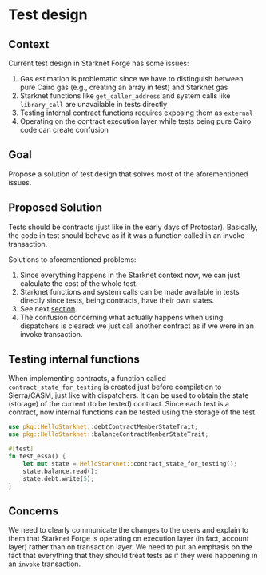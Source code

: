 # Test design

## Context

Current test design in Starknet Forge has some issues:
1. Gas estimation is problematic since we have to distinguish between pure Cairo gas
(e.g., creating an array in test) and Starknet gas
2. Starknet functions like `get_caller_address` and system calls like `library_call` are unavailable in tests directly 
3. Testing internal contract functions requires exposing them as `external`
4. Operating on the contract execution layer while tests being pure Cairo code can create confusion

## Goal

Propose a solution of test design that solves most of the aforementioned issues.

## Proposed Solution

Tests should be contracts (just like in the early days of Protostar).
Basically, the code in test should behave as if it was a function called in an invoke transaction.

Solutions to aforementioned problems:
1. Since everything happens in the Starknet context now, we can just calculate the cost of the whole test. 
2. Starknet functions and system calls can be made available in tests directly since tests, being contracts, have their own states.
3. See next [section](#testing-internal-functions).
4. The confusion concerning what actually happens when using dispatchers is cleared: we just call another contract as if we were in an invoke transaction.

## Testing internal functions

When implementing contracts, a function called `contract_state_for_testing` is created just before compilation to Sierra/CASM, just like with dispatchers.
It can be used to obtain the state (storage) of the current (to be tested) contract. Since each test is a contract, now internal functions can be tested
using the storage of the test.

```rust
use pkg::HelloStarknet::debtContractMemberStateTrait;
use pkg::HelloStarknet::balanceContractMemberStateTrait;

#[test]
fn test_essa() {
    let mut state = HelloStarknet::contract_state_for_testing();
    state.balance.read();
    state.debt.write(5);
}
```

## Concerns

We need to clearly communicate the changes to the users and explain to them that Starknet Forge is operating on
execution layer (in fact, account layer) rather than on transaction layer. We need to put an emphasis on the fact
that everything that they should treat tests as if they were happening in an `invoke` transaction.
